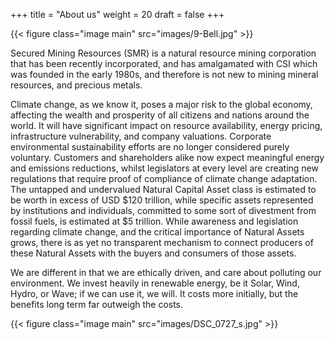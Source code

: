 +++
title = "About us"
weight = 20
draft = false
+++

{{< figure class="image main" src="images/9-Bell.jpg" >}}

Secured Mining Resources (SMR) is a natural resource mining corporation that has been recently incorporated, and has amalgamated with CSI which was founded in the early 1980s, and therefore is not new to mining mineral resources, and precious metals. 

Climate change, as we know it, poses a major risk to the global economy, affecting the wealth and prosperity of all citizens and nations around the world. It will have significant impact on resource availability, energy pricing, infrastructure vulnerability, and company valuations. Corporate environmental sustainability efforts are no longer considered purely voluntary. Customers and shareholders alike now expect meaningful energy and emissions reductions, whilst legislators at every level are creating new regulations that require proof of compliance of climate change adaptation. 
The untapped and undervalued Natural Capital Asset class is estimated to be worth in excess of USD $120 trillion, while specific assets represented by institutions and individuals, committed to some sort of divestment from fossil fuels, is estimated at $5 trillion. While awareness and legislation regarding climate change, and the critical importance of Natural Assets grows, there is as yet no transparent mechanism to connect producers of these Natural Assets with the buyers and consumers of those assets.

We are different in that we are ethically driven, and care about polluting our environment. We invest heavily in renewable energy, be it Solar, Wind, Hydro, or Wave; if we can use it, we will. It costs more initially, but the benefits long term far outweigh the costs.

{{< figure class="image main" src="images/DSC_0727_s.jpg" >}}


